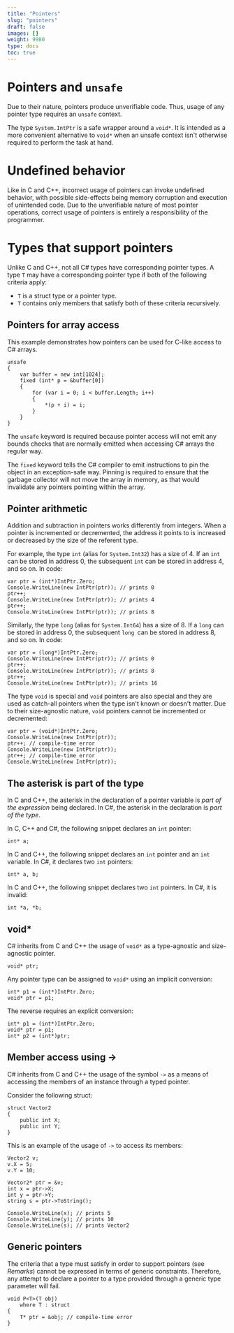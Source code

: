 ```yaml
---
title: "Pointers"
slug: "pointers"
draft: false
images: []
weight: 9980
type: docs
toc: true
---
```


# Pointers and `unsafe`

Due to their nature, pointers produce unverifiable code. Thus, usage of any pointer type requires an `unsafe` context.

The type `System.IntPtr` is a safe wrapper around a `void*`. It is intended as a more convenient alternative to `void*` when an unsafe context isn't otherwise required to perform the task at hand.

# Undefined behavior

Like in C and C++, incorrect usage of pointers can invoke undefined behavior, with possible side-effects being memory corruption and execution of unintended code. Due to the unverifiable nature of most pointer operations, correct usage of pointers is entirely a responsibility of the programmer. 

# Types that support pointers

Unlike C and C++, not all C# types have corresponding pointer types. A type `T` may have a corresponding pointer type if both of the following criteria apply:

 - `T` is a struct type or a pointer type.
 - `T` contains only members that satisfy both of these criteria recursively.

## Pointers for array access
This example demonstrates how pointers can be used for C-like access to C# arrays.

    unsafe
    {
        var buffer = new int[1024];
        fixed (int* p = &buffer[0])
        {
            for (var i = 0; i < buffer.Length; i++)
            {
                *(p + i) = i;
            }
        }
    }

The `unsafe` keyword is required because pointer access will not emit any bounds checks that are normally emitted when accessing C# arrays the regular way.

The `fixed` keyword tells the C# compiler to emit instructions to pin the object in an exception-safe way. Pinning is required to ensure that the garbage collector will not move the array in memory, as that would invalidate any pointers pointing within the array.

## Pointer arithmetic
Addition and subtraction in pointers works differently from integers. When a pointer is incremented or decremented, the address it points to is increased or decreased by the size of the referent type.

For example, the type `int` (alias for `System.Int32`) has a size of 4. If an `int` can be stored in address 0, the subsequent `int` can be stored in address 4, and so on. In code:

    var ptr = (int*)IntPtr.Zero;
    Console.WriteLine(new IntPtr(ptr)); // prints 0
    ptr++;
    Console.WriteLine(new IntPtr(ptr)); // prints 4
    ptr++;
    Console.WriteLine(new IntPtr(ptr)); // prints 8

Similarly, the type `long` (alias for `System.Int64`) has a size of 8. If a `long` can be stored in address 0, the subsequent `long `can be stored in address 8, and so on. In code:

    var ptr = (long*)IntPtr.Zero;
    Console.WriteLine(new IntPtr(ptr)); // prints 0
    ptr++;
    Console.WriteLine(new IntPtr(ptr)); // prints 8
    ptr++;
    Console.WriteLine(new IntPtr(ptr)); // prints 16

The type `void` is special and `void` pointers are also special and they are used as catch-all pointers when the type isn't known or doesn't matter. Due to their size-agnostic nature, `void` pointers cannot be incremented or decremented:

    var ptr = (void*)IntPtr.Zero;
    Console.WriteLine(new IntPtr(ptr));
    ptr++; // compile-time error
    Console.WriteLine(new IntPtr(ptr));
    ptr++; // compile-time error
    Console.WriteLine(new IntPtr(ptr));

## The asterisk is part of the type
In C and C++, the asterisk in the declaration of a pointer variable is *part of the expression* being declared. In C#, the asterisk in the declaration is *part of the type*.

In C, C++ and C#, the following snippet declares an `int` pointer:

    int* a;

In C and C++, the following snippet declares an `int` pointer and an `int` variable. In C#, it declares two `int` pointers:

    int* a, b; 

In C and C++, the following snippet declares two `int` pointers. In C#, it is invalid:

    int *a, *b;

## void*
C# inherits from C and C++ the usage of `void*` as a type-agnostic and size-agnostic pointer.

    void* ptr;

Any pointer type can be assigned to `void*` using an implicit conversion:

    int* p1 = (int*)IntPtr.Zero;
    void* ptr = p1;

The reverse requires an explicit conversion:

    int* p1 = (int*)IntPtr.Zero;
    void* ptr = p1;
    int* p2 = (int*)ptr;

## Member access using ->
C# inherits from C and C++ the usage of the symbol `->` as a means of accessing the members of an instance through a typed pointer.

Consider the following struct:

    struct Vector2
    {
        public int X;
        public int Y;
    }

This is an example of the usage of `->` to access its members:

    Vector2 v;
    v.X = 5;
    v.Y = 10;

    Vector2* ptr = &v;
    int x = ptr->X;
    int y = ptr->Y;
    string s = ptr->ToString();

    Console.WriteLine(x); // prints 5
    Console.WriteLine(y); // prints 10
    Console.WriteLine(s); // prints Vector2

## Generic pointers
The criteria that a type must satisfy in order to support pointers (see *Remarks*) cannot be expressed in terms of generic constraints. Therefore, any attempt to declare a pointer to a type provided through a generic type parameter will fail.

    void P<T>(T obj) 
        where T : struct
    {
        T* ptr = &obj; // compile-time error
    }


